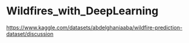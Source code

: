 # Wildfires_with_DeepLearning

https://www.kaggle.com/datasets/abdelghaniaaba/wildfire-prediction-dataset/discussion